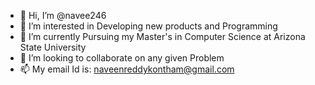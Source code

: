 - 👋 Hi, I’m @navee246
- 👀 I’m interested in Developing new products and Programming 
- 🌱 I’m currently Pursuing my Master's in Computer Science at Arizona State University
- 💞️ I’m looking to collaborate on any given Problem
- 📫 My email Id is: naveenreddykontham@gmail.com

<!---
navee246/navee246 is a ✨ special ✨ repository because its `README.md` (this file) appears on your GitHub profile.
You can click the Preview link to take a look at your changes.
--->
